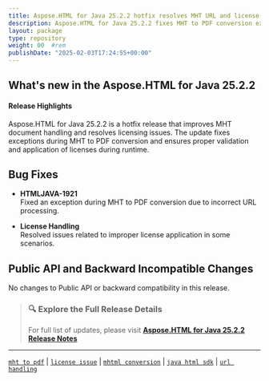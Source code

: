 ```yaml
---
title: Aspose.HTML for Java 25.2.2 hotfix resolves MHT URL and license issues
description: Aspose.HTML for Java 25.2.2 fixes MHT to PDF conversion exceptions caused by URL handling and resolves licensing-related issues for improved runtime stability.
layout: package
type: repository
weight: 00	#rem
publishDate: "2025-02-03T17:24:55+00:00"
---
```


## What's new in the Aspose.HTML for Java 25.2.2

#### Release Highlights

Aspose.HTML for Java 25.2.2 is a hotfix release that improves MHT document handling and resolves licensing issues. The update fixes exceptions during MHT to PDF conversion and ensures proper validation and application of licenses during runtime.

## Bug Fixes

- **HTMLJAVA-1921**  
  Fixed an exception during MHT to PDF conversion due to incorrect URL processing.

- **License Handling**  
  Resolved issues related to improper license application in some scenarios.

## Public API and Backward Incompatible Changes

No changes to Public API or backward compatibility in this release.

> ### 🔍 Explore the Full Release Details
>
> For full list of updates, please visit **[Aspose.HTML for Java 25.2.2 Release Notes](https://releases.aspose.com/html/java/release-notes/2025/aspose-html-for-java-25-2-2-release-notes/)**

---

[`mht to pdf`](https://search.aspose.com/q/mht-to-pdf.html) | [`license issue`](https://search.aspose.com/q/license-issue.html) | [`mhtml conversion`](https://search.aspose.com/q/mhtml-conversion.html) | [`java html sdk`](https://search.aspose.com/q/java-html-sdk.html) | [`url handling`](https://search.aspose.com/q/url-handling.html)
